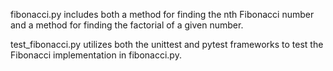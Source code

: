 fibonacci.py includes both a method for finding the nth Fibonacci number and a method for finding the factorial of a given number.

test_fibonacci.py utilizes both the unittest and pytest frameworks to test the Fibonacci implementation in fibonacci.py.
